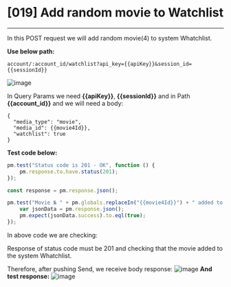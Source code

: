 # [019] Add random movie to Watchlist
___

In this POST request we will add random movie(4) to system Whatchlist.

__Use below path:__
```
account/:account_id/watchlist?api_key={{apiKey}}&session_id={{sessionId}}
```
![image](https://user-images.githubusercontent.com/122685448/231021675-55f879c9-e215-4fcf-b0aa-b68137e5c471.png)

In Query Params we need __{{apiKey}}__, __{{sessionId}}__ and in Path __{{account_id}}__ and we will need a body:

```
{
  "media_type": "movie",
  "media_id": {{movie4Id}},
  "watchlist": true
}
```

__Test code below:__
``` js {.line-numbers}
pm.test("Status code is 201 - OK", function () {
    pm.response.to.have.status(201);
});

const response = pm.response.json();

pm.test("Movie № " + pm.globals.replaceIn("{{movie4Id}}") + " added to Watch", function () {
    var jsonData = pm.response.json();
    pm.expect(jsonData.success).to.eql(true);
});
```

In above code we are checking:

Response of status code must be 201 and checking that the movie added to the system Whatchlist.

Therefore, after pushing Send, we receive body response:
![image](https://user-images.githubusercontent.com/122685448/231021692-9219dad0-be67-43c9-a053-c24012954f22.png)
__And test response:__
![image](https://user-images.githubusercontent.com/122685448/231021705-4a6b0ae7-a5f3-4b3d-b792-fc085e6a73b9.png)

